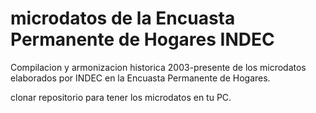 # microdatos de la Encuasta Permanente de Hogares INDEC

Compilacion y armonizacion historica 2003-presente de los microdatos elaborados por INDEC en la Encuasta Permanente de Hogares.

clonar repositorio para tener los microdatos en tu PC.
